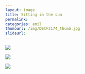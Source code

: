 ```yaml
---
layout: image
title: Sitting in the sun
permalink: 
categories: emil
thumburl: /img/DSCF2174_thumb.jpg
slideurl: 
---
```


![](/img/DSCF2189_thumb.jpg)

![](/img/DSCF2193_thumb.jpg)

![](/img/DSCF2174_thumb.jpg)

